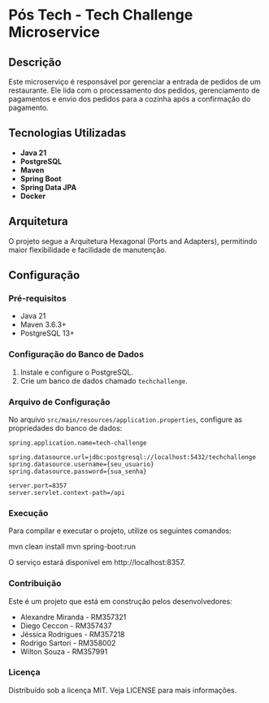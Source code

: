 # Pós Tech - Tech Challenge Microservice

## Descrição

Este microserviço é responsável por gerenciar a entrada de pedidos de um restaurante. Ele lida com o processamento dos
pedidos, gerenciamento de pagamentos e envio dos pedidos para a cozinha após a confirmação do pagamento.

## Tecnologias Utilizadas

- **Java 21**
- **PostgreSQL**
- **Maven**
- **Spring Boot**
- **Spring Data JPA**
- **Docker**

## Arquitetura

O projeto segue a Arquitetura Hexagonal (Ports and Adapters), permitindo maior flexibilidade e facilidade de manutenção.

## Configuração

### Pré-requisitos

- Java 21
- Maven 3.6.3+
- PostgreSQL 13+

### Configuração do Banco de Dados

1. Instale e configure o PostgreSQL.
2. Crie um banco de dados chamado `techchallenge`.

### Arquivo de Configuração

No arquivo `src/main/resources/application.properties`, configure as propriedades do banco de dados:

```shell
spring.application.name=tech-challenge

spring.datasource.url=jdbc:postgresql://localhost:5432/techchallenge
spring.datasource.username={seu_usuario}
spring.datasource.password={sua_senha}

server.port=8357
server.servlet.context-path=/api
```

### Execução

Para compilar e executar o projeto, utilize os seguintes comandos:

mvn clean install
mvn spring-boot:run

O serviço estará disponível em http://localhost:8357.

### Contribuição

Este é um projeto que está em construção pelos desenvolvedores:

- Alexandre Miranda - RM357321
- Diego Ceccon - RM357437
- Jéssica Rodrigues - RM357218
- Rodrigo Sartori - RM358002
- Wilton Souza - RM357991

### Licença

Distribuído sob a licença MIT. Veja LICENSE para mais informações.